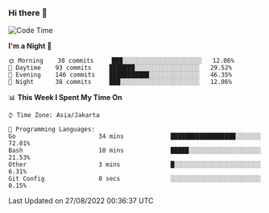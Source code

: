 ### Hi there 👋

<!--
**rmsubekti/rmsubekti** is a ✨ _special_ ✨ repository because its `README.md` (this file) appears on your GitHub profile.

Here are some ideas to get you started:

- 🔭 I’m currently working on ...
- 🌱 I’m currently learning ...
- 👯 I’m looking to collaborate on ...
- 🤔 I’m looking for help with ...
- 💬 Ask me about ...
- 📫 How to reach me: ...
- 😄 Pronouns: ...
- ⚡ Fun fact: ...
-->

<!--START_SECTION:waka-->
![Code Time](http://img.shields.io/badge/Code%20Time-377%20hrs%209%20mins-blue)

**I'm a Night 🦉** 

```text
🌞 Morning    38 commits     ███░░░░░░░░░░░░░░░░░░░░░░   12.06% 
🌆 Daytime    93 commits     ███████░░░░░░░░░░░░░░░░░░   29.52% 
🌃 Evening    146 commits    ███████████░░░░░░░░░░░░░░   46.35% 
🌙 Night      38 commits     ███░░░░░░░░░░░░░░░░░░░░░░   12.06%

```


📊 **This Week I Spent My Time On** 

```text
⌚︎ Time Zone: Asia/Jakarta

💬 Programming Languages: 
Go                       34 mins             ██████████████████░░░░░░░   72.01% 
Bash                     10 mins             █████░░░░░░░░░░░░░░░░░░░░   21.53% 
Other                    3 mins              █░░░░░░░░░░░░░░░░░░░░░░░░   6.31% 
Git Config               0 secs              ░░░░░░░░░░░░░░░░░░░░░░░░░   0.15%

```


 Last Updated on 27/08/2022 00:36:37 UTC
<!--END_SECTION:waka-->
